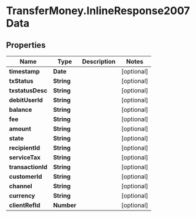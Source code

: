 # TransferMoney.InlineResponse2007Data

## Properties
Name | Type | Description | Notes
------------ | ------------- | ------------- | -------------
**timestamp** | **Date** |  | [optional] 
**txStatus** | **String** |  | [optional] 
**txstatusDesc** | **String** |  | [optional] 
**debitUserId** | **String** |  | [optional] 
**balance** | **String** |  | [optional] 
**fee** | **String** |  | [optional] 
**amount** | **String** |  | [optional] 
**state** | **String** |  | [optional] 
**recipientId** | **String** |  | [optional] 
**serviceTax** | **String** |  | [optional] 
**transactionId** | **String** |  | [optional] 
**customerId** | **String** |  | [optional] 
**channel** | **String** |  | [optional] 
**currency** | **String** |  | [optional] 
**clientRefId** | **Number** |  | [optional] 


